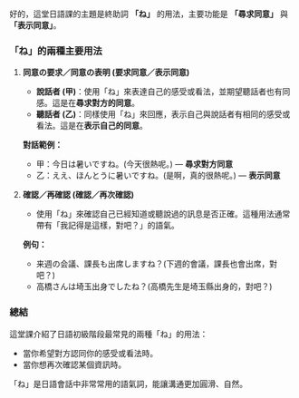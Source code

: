 </br>

好的，這堂日語課的主題是終助詞 **「ね」** 的用法，主要功能是 **「尋求同意」** 與 **「表示同意」**。

### **「ね」的兩種主要用法**

1.  **同意の要求／同意の表明 (要求同意／表示同意)**
    *   **說話者 (甲)**：使用「ね」來表達自己的感受或看法，並期望聽話者也有同感。這是在**尋求對方的同意**。
    *   **聽話者 (乙)**：同樣使用「ね」來回應，表示自己與說話者有相同的感受或看法。這是在**表示自己的同意**。

    **對話範例：**
    *   甲：今日は暑いですね。(今天很熱呢。) — **尋求對方同意**
    *   乙：ええ、ほんとうに暑いですね。(是啊，真的很熱呢。) — **表示同意**

2.  **確認／再確認 (確認／再次確認)**
    *   使用「ね」來確認自己已經知道或聽說過的訊息是否正確。這種用法通常帶有「我記得是這樣，對吧？」的語氣。

    **例句：**
    *   来週の会議、課長も出席しますね？(下週的會議，課長也會出席，對吧？)
    *   高橋さんは埼玉出身でしたね？(高橋先生是埼玉縣出身的，對吧？)

### **總結**

這堂課介紹了日語初級階段最常見的兩種「ね」的用法：

*   當你希望對方認同你的感受或看法時。
*   當你想再次確認某個資訊時。

「ね」是日語會話中非常常用的語氣詞，能讓溝通更加圓滑、自然。
</br>
